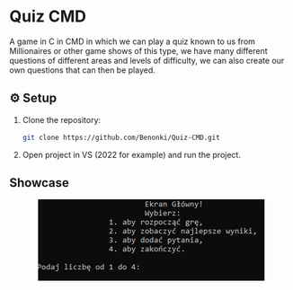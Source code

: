 # Quiz CMD

A game in C in CMD in which we can play a quiz known to us from Millionaires or other game shows of this type, we have many different questions of different areas and levels of difficulty, we can also create our own questions that can then be played.

## ⚙️ Setup

1. Clone the repository:
    ```bash
    git clone https://github.com/Benonki/Quiz-CMD.git
    ```
2. Open project in VS (2022 for example) and run the project.

## Showcase

<div align="center">
  <img src="https://github.com/Benonki/Portfolio/blob/main/StronaGlowna/sc/quiz.png" alt="Preview of My Project">
</div>
